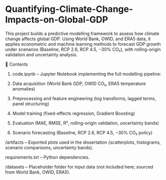 # Quantifying-Climate-Change-Impacts-on-Global-GDP
This project builds a predictive modelling framework to assess how climate change affects global GDP. Using World Bank, OWID, and ERA5 data, it applies econometric and machine learning methods to forecast GDP growth under scenarios (Baseline, RCP 2.6, RCP 4.5, −30% CO₂), with rolling-origin validation and uncertainty analysis.

📂 Contents

1. code.ipynb – Jupyter Notebook implementing the full modelling pipeline:

2. Data acquisition (World Bank GDP, OWID CO₂, ERA5 temperature anomalies)

3. Preprocessing and feature engineering (log transforms, lagged terms, panel structuring)

4. Model training (fixed-effects regression, Gradient Boosting)

5. Evaluation (MAE, RMSE, R², rolling-origin validation, uncertainty bands)

6. Scenario forecasting (Baseline, RCP 2.6, RCP 4.5, −30% CO₂ policy)

/artifacts – Exported plots used in the dissertation (scatterplots, histograms, scenario comparisons, uncertainty bands).

requirements.txt – Python dependencies.

/datasets – Placeholder folder for input data (not included here; sourced from World Bank, OWID, ERA5).
